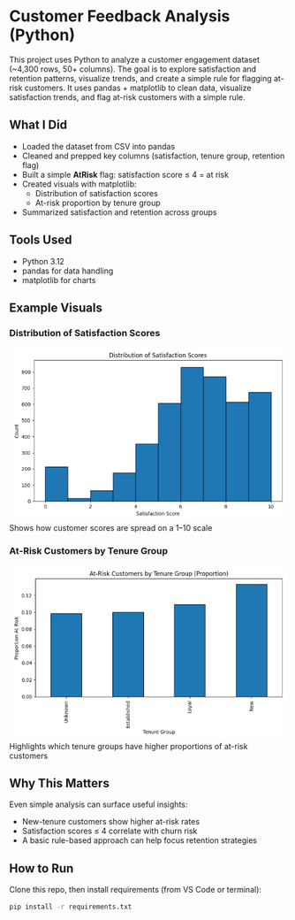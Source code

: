 # Customer Feedback Analysis (Python)

This project uses Python to analyze a customer engagement dataset (~4,300 rows, 50+ columns). The goal is to explore satisfaction and retention patterns, visualize trends, and create a simple rule for flagging at-risk customers. It uses pandas + matplotlib to clean data, visualize satisfaction trends, and flag at-risk customers with a simple rule.

## What I Did
- Loaded the dataset from CSV into pandas  
- Cleaned and prepped key columns (satisfaction, tenure group, retention flag)  
- Built a simple **AtRisk** flag: satisfaction score ≤ 4 = at risk  
- Created visuals with matplotlib:  
  - Distribution of satisfaction scores  
  - At-risk proportion by tenure group  
- Summarized satisfaction and retention across groups  

## Tools Used
- Python 3.12  
- pandas for data handling  
- matplotlib for charts  

## Example Visuals
### Distribution of Satisfaction Scores
![Satisfaction Distribution](figures/satisfaction_scores.png)  
Shows how customer scores are spread on a 1–10 scale  

### At-Risk Customers by Tenure Group
![At-Risk by Tenure](figures/at_risk_customer_groups.png)  
Highlights which tenure groups have higher proportions of at-risk customers  

## Why This Matters
Even simple analysis can surface useful insights:
- New-tenure customers show higher at-risk rates  
- Satisfaction scores ≤ 4 correlate with churn risk  
- A basic rule-based approach can help focus retention strategies  

## How to Run
Clone this repo, then install requirements (from VS Code or terminal):
```bash
pip install -r requirements.txt
